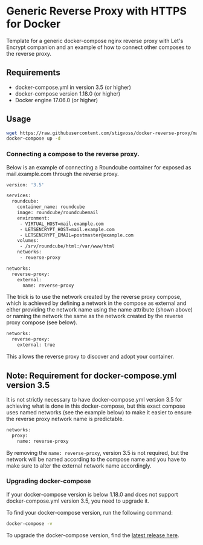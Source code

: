 # Generic Reverse Proxy with HTTPS for Docker

Template for a generic docker-compose nginx reverse proxy with Let's Encrypt companion and an example of how to connect other composes to the reverse proxy.

## Requirements
* docker-compose.yml in version 3.5 (or higher)
* docker-compose version 1.18.0 (or higher)
* Docker engine 17.06.0 (or higher)

## Usage

```bash
wget https://raw.githubusercontent.com/stigvoss/docker-reverse-proxy/master/docker-compose.yml
docker-compose up -d
```

### Connecting a compose to the reverse proxy.

Below is an example of connecting a Roundcube container for exposed as mail.example.com through the reverse proxy.

```dockerfile
version: '3.5'

services:
  roundcube:
    container_name: roundcube
    image: roundcube/roundcubemail
    environment:
     - VIRTUAL_HOST=mail.example.com
     - LETSENCRYPT_HOST=mail.example.com
     - LETSENCRYPT_EMAIL=postmaster@example.com
    volumes:
     - /srv/roundcube/html:/var/www/html
    networks:
     - reverse-proxy

networks:
  reverse-proxy:
    external:
      name: reverse-proxy
```

The trick is to use the network created by the reverse proxy compose, which is achieved by defining a network in the compose as external and either providing the network name using the name attribute (shown above) or naming the network the same as the network created by the reverse proxy compose (see below).

```dockerfile
networks:
  reverse-proxy:
    external: true
```

This allows the reverse proxy to discover and adopt your container.

## Note: Requirement for docker-compose.yml version 3.5

It is not strictly necessary to have docker-compose.yml version 3.5 for achieving what is done in this docker-compose, but this exact compose uses named networks (see the example below) to make it easier to ensure the reverse proxy network name is predictable.

```dockerfile
networks:
  proxy:
    name: reverse-proxy
```

By removing the `name: reverse-proxy`, version 3.5 is not required, but the network will be named according to the compose name and you have to make sure to alter the external network name accordingly.

### Upgrading docker-compose

If your docker-compose version is below 1.18.0 and does not support docker-compose.yml version 3.5, you need to upgrade it.

To find your docker-compose version, run the following command:

```bash
docker-compose -v
```

To upgrade the docker-compose version, find the [latest release here](https://github.com/docker/compose/releases).